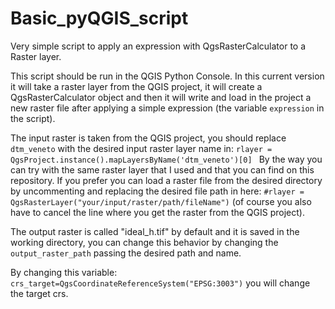 # Basic_pyQGIS_script
Very simple script to apply an expression with QgsRasterCalculator to a Raster layer.

This script should be run in the QGIS Python Console. In this current version it will take a raster layer from the QGIS project, it will create a QgsRasterCalculator object and then it will write and load in the project a new raster file after applying a simple expression (the variable `expression` in the script).

The input raster is taken from the QGIS project, you should replace  `dtm_veneto` with the desired input raster layer name in:
`rlayer = QgsProject.instance().mapLayersByName('dtm_veneto')[0] `
By the way you can try with the same raster layer that I used and that you can find on this repository.
If you prefer you can load a raster file from the desired directory by uncommenting and replacing the desired file path in here: 
`#rlayer = QgsRasterLayer("your/input/raster/path/fileName")` 
(of course you also have to cancel the line where you get the raster from the QGIS project).

The output raster is called "ideal_h.tif" by default and it is saved in the working directory, you can change this behavior by changing the `output_raster_path` passing the desired path and name. 

By changing this variable:
`crs_target=QgsCoordinateReferenceSystem("EPSG:3003")`
you will change the target crs.

